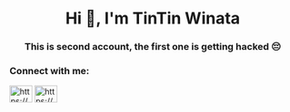 <h1 align="center">Hi 👋, I'm TinTin Winata</h1>
<h3 align="center">This is second account, the first one is getting hacked 😔</h3>

<h3 align="left">Connect with me:</h3>
<p align="left">
<a href="https://www.tintinwinata.my.id/" target="blank"><img align="center" src="https://raw.githubusercontent.com/rahuldkjain/github-profile-readme-generator/master/src/images/icons/Social/devto.svg" alt="https://www.tintinwinata.my.id/" height="30" width="40" /></a>
<a href="https://linkedin.com/in/https://www.linkedin.com/in/tintinwinata/" target="blank"><img align="center" src="https://raw.githubusercontent.com/rahuldkjain/github-profile-readme-generator/master/src/images/icons/Social/linked-in-alt.svg" alt="https://www.linkedin.com/in/tintinwinata/" height="30" width="40" /></a>
</p>
